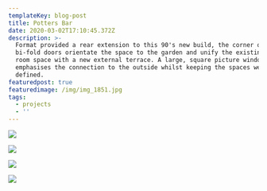 ```yaml
---
templateKey: blog-post
title: Potters Bar
date: 2020-03-02T17:10:45.372Z
description: >-
  Format provided a rear extension to this 90's new build, the corner opening
  bi-fold doors orientate the space to the garden and unify the existing living
  room space with a new external terrace. A large, square picture window
  emphasises the connection to the outside whilst keeping the spaces well
  defined.
featuredpost: true
featuredimage: /img/img_1851.jpg
tags:
  - projects
  - ''
---
```

![](/img/img_1851.jpg)

![](/img/img_1840.jpg)

![](/img/img_1829square.jpg)

![](/img/img_1872.jpg)
